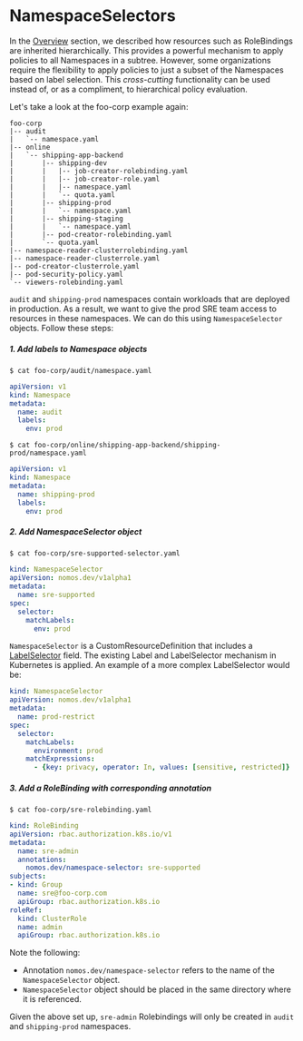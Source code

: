 # NamespaceSelectors

In the [Overview](git_overview.md) section, we described how resources such as
RoleBindings are inherited hierarchically. This provides a powerful mechanism to
apply policies to all Namespaces in a subtree. However, some organizations
require the flexibility to apply policies to just a subset of the Namespaces
based on label selection. This _cross-cutting_ functionality can be used instead
of, or as a compliment, to hierarchical policy evaluation.

Let's take a look at the foo-corp example again:

```console
foo-corp
|-- audit
|   `-- namespace.yaml
|-- online
|   `-- shipping-app-backend
|       |-- shipping-dev
|       |   |-- job-creator-rolebinding.yaml
|       |   |-- job-creator-role.yaml
|       |   |-- namespace.yaml
|       |   `-- quota.yaml
|       |-- shipping-prod
|       |   `-- namespace.yaml
|       |-- shipping-staging
|       |   `-- namespace.yaml
|       |-- pod-creator-rolebinding.yaml
|       `-- quota.yaml
|-- namespace-reader-clusterrolebinding.yaml
|-- namespace-reader-clusterrole.yaml
|-- pod-creator-clusterrole.yaml
|-- pod-security-policy.yaml
`-- viewers-rolebinding.yaml
```

`audit` and `shipping-prod` namespaces contain workloads that are deployed in
production. As a result, we want to give the prod SRE team access to resources
in these namespaces. We can do this using `NamespaceSelector` objects. Follow
these steps:

##### 1. Add labels to Namespace objects

```console
$ cat foo-corp/audit/namespace.yaml
```

```yaml
apiVersion: v1
kind: Namespace
metadata:
  name: audit
  labels:
    env: prod
```

```console
$ cat foo-corp/online/shipping-app-backend/shipping-prod/namespace.yaml
```

```yaml
apiVersion: v1
kind: Namespace
metadata:
  name: shipping-prod
  labels:
    env: prod
```

##### 2. Add NamespaceSelector object

```console
$ cat foo-corp/sre-supported-selector.yaml
```

```yaml
kind: NamespaceSelector
apiVersion: nomos.dev/v1alpha1
metadata:
  name: sre-supported
spec:
  selector:
    matchLabels:
      env: prod
```

`NamespaceSelector` is a CustomResourceDefinition that includes a
[LabelSelector][1] field. The existing Label and LabelSelector mechanism in
Kubernetes is applied. An example of a more complex LabelSelector would be:

```yaml
kind: NamespaceSelector
apiVersion: nomos.dev/v1alpha1
metadata:
  name: prod-restrict
spec:
  selector:
    matchLabels:
      environment: prod
    matchExpressions:
      - {key: privacy, operator: In, values: [sensitive, restricted]}

```

##### 3. Add a RoleBinding with corresponding annotation

```console
$ cat foo-corp/sre-rolebinding.yaml
```

```yaml
kind: RoleBinding
apiVersion: rbac.authorization.k8s.io/v1
metadata:
  name: sre-admin
  annotations:
    nomos.dev/namespace-selector: sre-supported
subjects:
- kind: Group
  name: sre@foo-corp.com
  apiGroup: rbac.authorization.k8s.io
roleRef:
  kind: ClusterRole
  name: admin
  apiGroup: rbac.authorization.k8s.io
```

Note the following:

*   Annotation `nomos.dev/namespace-selector` refers to the name of the
    `NamespaceSelector` object.
*   `NamespaceSelector` object should be placed in the same directory where it
    is referenced.

Given the above set up, `sre-admin` Rolebindings will only be created in `audit`
and `shipping-prod` namespaces.

[1]: https://kubernetes.io/docs/concepts/overview/working-with-objects/labels
